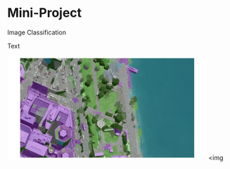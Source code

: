 # Mini-Project
Image Classification




Text


<img src="https://github.com/SofyaGrace/Mini-Project/blob/main/Slic.jpg" width="90%"></img> <img 
